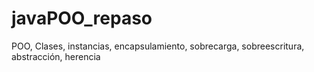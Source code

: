 # javaPOO_repaso
POO, Clases, instancias, encapsulamiento, sobrecarga, sobreescritura, abstracción, herencia

